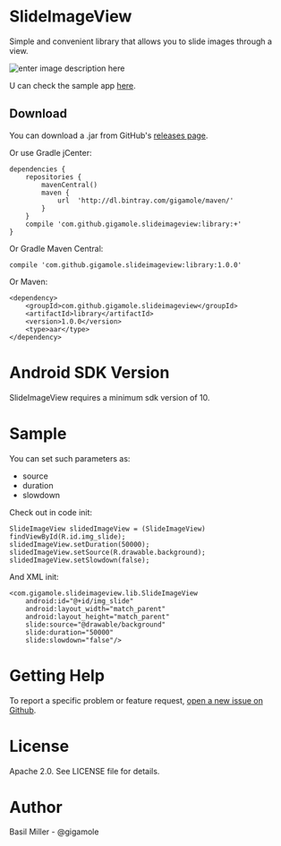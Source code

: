 SlideImageView
===================
Simple and convenient library that allows you to slide images through a view.

![enter image description here](https://lh3.googleusercontent.com/-bzGxaA_Oyk4/VR-miVWxGrI/AAAAAAAAAZE/tuTVk2dcRyQ/s0/Untitled-4.png "logo_title.png")

U can check the sample app [here](https://github.com/GIGAMOLE/SlideImageView/tree/master/app).

Download
------------

You can download a .jar from GitHub's [releases page](https://github.com/GIGAMOLE/SlideImageView/releases).

Or use Gradle jCenter:

    dependencies {
        repositories {
            mavenCentral()
            maven {
                url  'http://dl.bintray.com/gigamole/maven/'
            }
        }
        compile 'com.github.gigamole.slideimageview:library:+'
    }

Or Gradle Maven Central:

    compile 'com.github.gigamole.slideimageview:library:1.0.0'

Or Maven:

    <dependency>
	    <groupId>com.github.gigamole.slideimageview</groupId>
	    <artifactId>library</artifactId>
	    <version>1.0.0</version>
	    <type>aar</type>
    </dependency>

Android SDK Version
=========
SlideImageView requires a minimum sdk version of 10.

Sample
========

You can set such parameters as:

 - source
 - duration
 - slowdown

Check out in code init:

    SlideImageView slidedImageView = (SlideImageView) findViewById(R.id.img_slide);
    slidedImageView.setDuration(50000);
    slidedImageView.setSource(R.drawable.background);
    slidedImageView.setSlowdown(false);

And XML init:

    <com.gigamole.slideimageview.lib.SlideImageView
        android:id="@+id/img_slide"
        android:layout_width="match_parent"
        android:layout_height="match_parent"
        slide:source="@drawable/background"
        slide:duration="50000"
        slide:slowdown="false"/>

Getting Help
======

To report a specific problem or feature request, [open a new issue on Github](https://github.com/GIGAMOLE/Mill-Spinners/issues/new). 

License
======
Apache 2.0. See LICENSE file for details.


Author
=======
Basil Miller - @gigamole